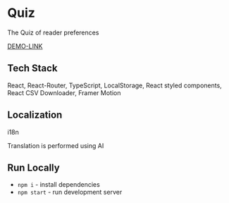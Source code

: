 # Quiz

The Quiz of reader preferences

[DEMO-LINK](https://quiz-read-app.netlify.app/) 

## Tech Stack

React, React-Router, TypeScript, LocalStorage, React styled components, React CSV Downloader, Framer Motion

## Localization

i18n

Translation is performed using AI


## Run Locally

- `npm i` - install dependencies
- `npm start` - run development server